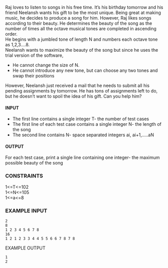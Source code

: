 Raj loves to listen to songs in his free time. It’s his birthday tomorrow and his friend Neelansh wants his gift to be the most unique. Being great at making music, he decides to produce a song for him. However, Raj likes songs according to their beauty. He determines the beauty of the song as the number of times all the octave musical tones are completed in ascending order.
<br>He begins with a jumbled tone of length N and numbers each octave tone as 1,2,3….8.
<br>Neelansh wants to maximize the beauty of the song but since he uses the trial version of the software,

* He cannot change the size of N.
* He cannot introduce any new tone, but can choose any two tones and swap their positions

However, Neelansh just received a mail that he needs to submit all his pending assignments by tomorrow. He has tons of assignments left to do, but he doesn’t want to spoil the idea of his gift. Can you help him?

#### INPUT
* The first line contains a single integer T- the number of test cases
* The first line of each test case contains a single integer N- the length of the song
* The second line contains N- space separated integers ai, ai+1,.....aN

#### OUTPUT
For each test case, print a single line containing one integer- the maximum possible beauty of the song

### CONSTRAINTS
1<=T<=102
<br>1<=N<=105
<br>1<=a<=8

### EXAMPLE INPUT
```
2
8
1 2 3 4 5 6 7 8
16
1 2 1 2 3 3 4 4 5 5 6 6 7 8 7 8
```
EXAMPLE OUTPUT
```
1
2
```

